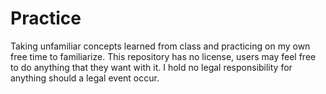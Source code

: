 # Practice
Taking unfamiliar concepts learned from class and practicing on my own free time to familiarize. This repository has no license, users may feel free to do anything that they want with it. I hold no legal responsibility for anything should a legal event occur.
  
  
